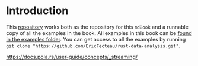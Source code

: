 # Introduction

This [repository](https://github.com/EricFecteau/rust-data-analysis) works both as the repository for this `mdBook` and a runnable copy of all the examples in the book. All examples in this book can be [found in the examples folder](). You can get access to all the examples by running `git clone "https://github.com/EricFecteau/rust-data-analysis.git"`.


https://docs.pola.rs/user-guide/concepts/_streaming/